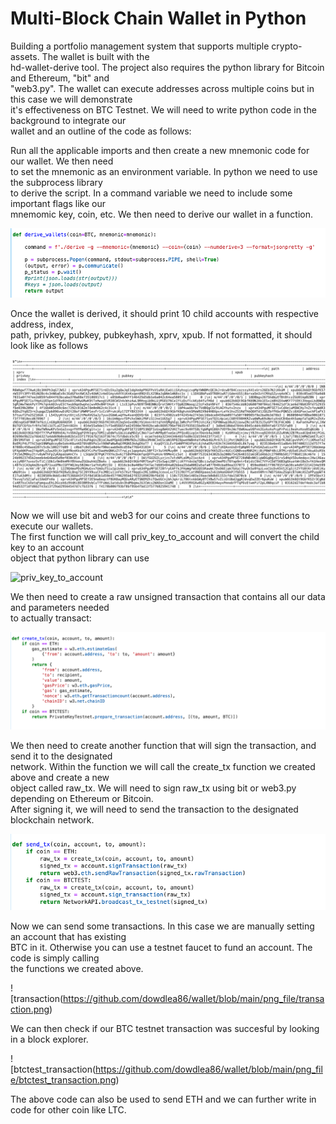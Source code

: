 # Multi-Block Chain Wallet in Python

Building a portfolio management system that supports multiple crypto-assets.  The wallet is built with the<br>
hd-wallet-derive tool.  The project also requires the python library for Bitcoin and Ethereum, "bit" and<br>
"web3.py".  The wallet can execute addresses across multiple coins but in this case we will demonstrate<br>
it's effectiveness on BTC Testnet.  We will need to write python code in the background to integrate our<br>
wallet and an outline of the code as follows:<br>

Run all the applicable imports and then create a new mnemonic code for our wallet.  We then need<br>
to set the mnemonic as an environment variable.  In python we need to use the subprocess library<br>
to derive the script.  In a command variable we need to include some important flags like our<br>
mnemomic key, coin, etc.  We then need to derive our wallet in a function.  

![derive_wallet](https://github.com/dowdlea86/wallet/blob/main/png_file/derive_wallet.png)

Once the wallet is derived, it should print 10 child accounts with respective address, index,<br>
path, privkey, pubkey, pubkeyhash, xprv, xpub.  If not formatted, it should look like as follows<br>

![accounts](https://github.com/dowdlea86/wallet/blob/main/png_file/accounts.png)

Now we will use bit and web3 for our coins and create three functions to execute our wallets.<br>
The first function we will call priv_key_to_account and will convert the child key to an account<br>
object that python library can use<br>

![priv_key_to_account](https://github.com/dowdlea86/wallet/blob/main/png_file/priv_key_to_account.png)

We then need to create a raw unsigned transaction that contains all our data and parameters needed<br>
to actually transact:<br>

![create_tx](https://github.com/dowdlea86/wallet/blob/main/png_file/create_tx.png)

We then need to create another function that will sign the transaction, and send it to the designated<br>
network.  Within the function we will call the create_tx function we created above and create a new<br>
object called raw_tx.  We will need to sign raw_tx using bit or web3.py depending on Ethereum or Bitcoin.<br>
After signing it, we will need to send the transaction to the designated blockchain network.<br>

![send_tx](https://github.com/dowdlea86/wallet/blob/main/png_file/send_tx.png)

Now we can send some transactions.  In this case we are manually setting an account that has existing <br>
BTC in it.  Otherwise you can use a testnet faucet to fund an account.  The code is simply calling<br>
the functions we created above.<br>

![transaction(https://github.com/dowdlea86/wallet/blob/main/png_file/transaction.png)

We can then check if our BTC testnet transaction was succesful by looking in a block explorer.<br>

![btctest_transaction(https://github.com/dowdlea86/wallet/blob/main/png_file/btctest_transaction.png)

The above code can also be used to send ETH and we can further write in code for other coin like
LTC.<br>




